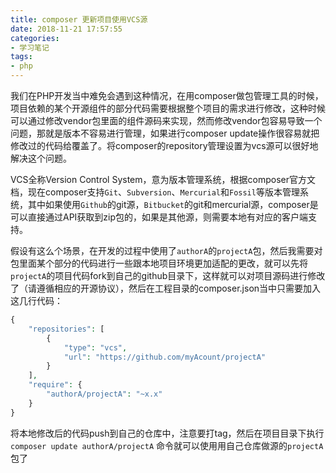 ```yaml
---
title: composer 更新项目使用VCS源
date: 2018-11-21 17:57:55
categories:
- 学习笔记
tags:
- php
---
```


我们在PHP开发当中难免会遇到这种情况，在用composer做包管理工具的时候，项目依赖的某个开源组件的部分代码需要根据整个项目的需求进行修改，这种时候可以通过修改vendor包里面的组件源码来实现，然而修改vendor包容易导致一个问题，那就是版本不容易进行管理，如果进行composer update操作很容易就把修改过的代码给覆盖了。将composer的repository管理设置为vcs源可以很好地解决这个问题。

VCS全称Version Control System，意为版本管理系统，根据composer官方文档，现在composer支持`Git`、`Subversion`、`Mercurial`和`Fossil`等版本管理系统，其中如果使用`Github`的git源，`Bitbucket`的git和mercurial源，composer是可以直接通过API获取到zip包的，如果是其他源，则需要本地有对应的客户端支持。

假设有这么个场景，在开发的过程中使用了`authorA`的`projectA`包，然后我需要对包里面某个部分的代码进行一些跟本地项目环境更加适配的更改，就可以先将`projectA`的项目代码fork到自己的github目录下，这样就可以对项目源码进行修改了（请遵循相应的开源协议），然后在工程目录的composer.json当中只需要加入这几行代码：

```php
{
    "repositories": [
        {
            "type": "vcs",
            "url": "https://github.com/myAcount/projectA"
        }
    ],
    "require": {
        "authorA/projectA": "~x.x"
    }
}
```

将本地修改后的代码push到自己的仓库中，注意要打tag，然后在项目目录下执行`composer update authorA/projectA`  命令就可以使用用自己仓库做源的`projectA`包了
